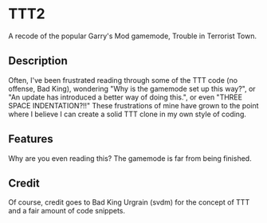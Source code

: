 # TTT2
A recode of the popular Garry's Mod gamemode, Trouble in Terrorist Town.

## Description
Often, I've been frustrated reading through some of the TTT code (no offense, Bad King), wondering "Why is the gamemode set up this way?", or "An update has introduced a better way of doing this.", or even "THREE SPACE INDENTATION?!!" These frustrations of mine have grown to the point where I believe I can create a solid TTT clone in my own style of coding.

## Features
Why are you even reading this? The gamemode is far from being finished.

## Credit
Of course, credit goes to Bad King Urgrain (svdm) for the concept of TTT and a fair amount of code snippets.
